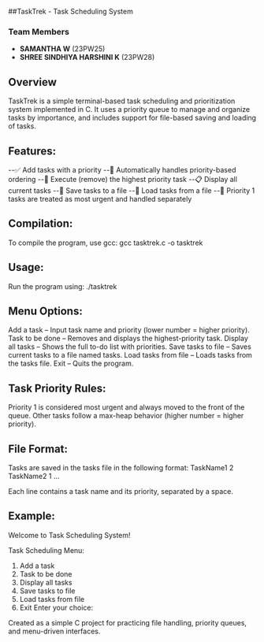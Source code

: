 ##TaskTrek - Task Scheduling System

### Team Members
- **SAMANTHA W** (23PW25)
- **SHREE SINDHIYA HARSHINI K** (23PW28)


## Overview
TaskTrek is a simple terminal-based task scheduling and prioritization system implemented in C. It uses a priority queue to manage and organize tasks by importance, and includes support for file-based saving and loading of tasks.

## Features:
--✅ Add tasks with a priority
--🧠 Automatically handles priority-based ordering
--🔄 Execute (remove) the highest priority task
--📋 Display all current tasks
--💾 Save tasks to a file
--📂 Load tasks from a file
--🧹 Priority 1 tasks are treated as most urgent and handled separately

## Compilation:
To compile the program, use gcc:
  gcc tasktrek.c -o tasktrek

## Usage:
Run the program using:
  ./tasktrek

## Menu Options:
Add a task – Input task name and priority (lower number = higher priority).
Task to be done – Removes and displays the highest-priority task.
Display all tasks – Shows the full to-do list with priorities.
Save tasks to file – Saves current tasks to a file named tasks.
Load tasks from file – Loads tasks from the tasks file.
Exit – Quits the program.

## Task Priority Rules:
Priority 1 is considered most urgent and always moved to the front of the queue.
Other tasks follow a max-heap behavior (higher number = higher priority).

## File Format:
Tasks are saved in the tasks file in the following format:
  TaskName1 2
  TaskName2 1
  ...
  
Each line contains a task name and its priority, separated by a space.

## Example:
Welcome to Task Scheduling System!

Task Scheduling Menu:
1. Add a task
2. Task to be done
3. Display all tasks
4. Save tasks to file
5. Load tasks from file
6. Exit
Enter your choice:

Created as a simple C project for practicing file handling, priority queues, and menu-driven interfaces.
